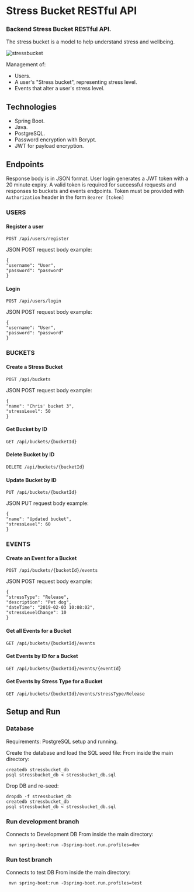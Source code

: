 # Stress Bucket RESTful API
### Backend Stress Bucket RESTful API.
The stress bucket is a model to help understand stress and wellbeing.

![stressbucket](https://user-images.githubusercontent.com/105917288/224075978-72a45f54-88f3-4738-a6b2-408dc20a43e5.jpeg)        

Management of:
- Users.
- A user's "Stress bucket", representing stress level.
- Events that alter a user's stress level.

## Technologies

- Spring Boot.
- Java.
- PostgreSQL.
- Password encryption with Bcrypt.
- JWT for payload encryption.


## Endpoints
Response body is in JSON format.
User login generates a JWT token with a 20 minute expiry.
A valid token is required for successful requests and responses to buckets and events endpoints.
Token must be provided with `Authorization` header in the form `Bearer [token]`

### USERS
#### Register a user    
`POST /api/users/register`

JSON POST request body example:    
```
{
"username": "User",
"password": "password"
}
```

#### Login    
`POST /api/users/login`

JSON POST request body example:
```
{
"username": "User",
"password": "password"
}
```

### BUCKETS
#### Create a Stress Bucket     
`POST /api/buckets`    

JSON POST request body example:    
```
{
"name": "Chris' bucket 3",
"stressLevel": 50
}
```

#### Get Bucket by ID    
`GET /api/buckets/{bucketId}`    

#### Delete Bucket by ID    
`DELETE /api/buckets/{bucketId}`    

#### Update Bucket by ID    
`PUT /api/buckets/{bucketId}`  

JSON PUT request body example:    
```
{
"name": "Updated bucket",
"stressLevel": 60
}
```    

### EVENTS    
#### Create an Event for a Bucket    
`POST /api/buckets/{bucketId}/events`  

JSON POST request body example:    
```
{
"stressType": "Release",
"description": "Pet dog",
"dateTime": "2019-02-03 10:08:02",
"stressLevelChange": 10
}
```

#### Get all Events for a Bucket    
`GET /api/buckets/{bucketId}/events`    

#### Get Events by ID for a Bucket    
`GET /api/buckets/{bucketId}/events/{eventId}`    

#### Get Events by Stress Type for a Bucket      
`GET /api/buckets/{bucketId}/events/stressType/Release`    


## Setup and Run

### Database
Requirements: PostgreSQL setup and running.

Create the database and load the SQL seed file:
From inside the main directory:
```
createdb stressbucket_db
psql stressbucket_db < stressbucket_db.sql
```

Drop DB and re-seed:
```
dropdb -f stressbucket_db
createdb stressbucket_db
psql stressbucket_db < stressbucket_db.sql
```

### Run development branch
Connects to Development DB
From inside the main directory:
```
 mvn spring-boot:run -Dspring-boot.run.profiles=dev
```
### Run test branch
Connects to test DB
From inside the main directory:
```
 mvn spring-boot:run -Dspring-boot.run.profiles=test
```

